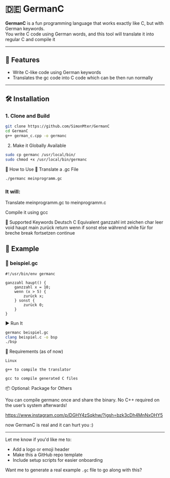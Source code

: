 # 🇩🇪 GermanC

**GermanC** is a fun programming language that works exactly like C, but with German keywords.  
You write C code using German words, and this tool will translate it into regular C and compile it

---

## 🚀 Features

- Write C-like code using German keywords
- Translates the gc code into C code which can be then run normally 

---

## 🛠 Installation

### 1. Clone and Build

```bash
git clone https://github.com/SimonMter/GermanC
cd GermanC
g++ german_c.cpp -o germanc
```
2. Make it Globally Available
```bash
sudo cp germanc /usr/local/bin/
sudo chmod +x /usr/local/bin/germanc
```

📜 How to Use
🧪 Translate a .gc File
```bash
./germanc meinprogramm.gc
```

### It will:

Translate meinprogramm.gc to meinprogramm.c

Compile it using gcc


🧠 Supported Keywords
Deutsch	C Equivalent
ganzzahl	int
zeichen	char
leer	void
haupt	main
zurück	return
wenn	if
sonst	else
während	while
für	for
breche	break
fortsetzen	continue

## 🧪 Example
### 📝 beispiel.gc
```gc
#!/usr/bin/env germanc

ganzzahl haupt() {
    ganzzahl x = 10;
    wenn (x > 5) {
        zurück x;
    } sonst {
        zurück 0;
    }
}
```

▶️ Run It
```bash
germanc beispiel.gc
clang beispiel.c -o bsp
./bsp
```
🔧 Requirements (as of now)

    Linux

    g++ to compile the translator

    gcc to compile generated C files

📦 Optional: Package for Others

You can compile germanc once and share the binary. No C++ required on the user’s system afterwards!

https://www.instagram.com/p/DGHY4zSqkhw/?igsh=bzk3cDh4MnNxOHY5

now GermanC is real and it can hurt you :)




---

Let me know if you'd like me to:
- Add a logo or emoji header
- Make this a GitHub repo template
- Include setup scripts for easier onboarding

Want me to generate a real example `.gc` file to go along with this?
